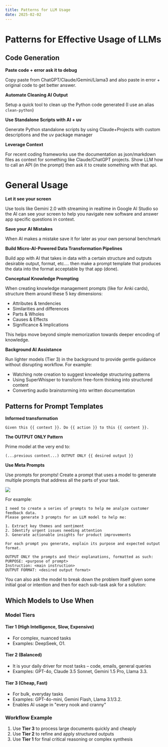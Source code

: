 ```yaml
---
title: Patterns for LLM Usage
date: 2025-02-02
---
```

 

# Patterns for Effective Usage of LLMs

## Code Generation

**Paste code + error ask it to debug**

Copy paste from ChatGPT/Claude/Gemini/Llama3 and also paste in error + original code
to get better answer.

**Automate Cleaning AI Output**

Setup a quick tool to clean up the Python code generated (I use an alias `clean-python`)

**Use Standalone Scripts with AI + uv**

Generate Python standalone scripts by using Claude+Projects with custom descriptions and the uv package manager

**Leverage Context**

For recent coding frameworks use the documentation as json/markdown files as context for something like Claude/ChatGPT projects.
Show LLM how to call an API (in the prompt) then ask it to create something with that api.


# General Usage

**Let it see your screen**

Use tools like Gemini 2.0 with streaming in realtime in Google AI Studio
so the AI can see your screen to help you navigate new software and answer app specific
questions in context.

**Save your AI Mistakes**

When AI makes a mistake save it for later as your own personal benchmark

**Build Micro-AI-Powered Data Transformation Pipelines**

Build app with AI that takes in data with a certain structure and outputs 
desirable output, format, etc.... then make a prompt template that 
produces the data into the format acceptable 
by that app (done).  

**Conceptual Knowledge Prompting**

When creating knowledge management prompts (like for Anki cards), structure them around these 5 key dimensions:
- Attributes & tendencies
- Similarities and differences
- Parts & Wholes
- Causes & Effects
- Significance & Implications

This helps move beyond simple memorization towards deeper encoding of knowledge.

**Background AI Assistance**

Run lighter models (Tier 3) in the background to provide gentle guidance without disrupting workflow. For example:
- Watching note creation to suggest knowledge structuring patterns
- Using SuperWhisper to transform free-form thinking into structured content
- Converting audio brainstorming into written documentation

## Patterns for Prompt Templates

**Informed transformation** 

```
Given this {{ context }}. Do {{ action }} to this {{ content }}.
```

**The OUTPUT ONLY Pattern**

Prime model at the very end to: 

```(...previous context...) OUTPUT ONLY {{ desired output }}```

**Use Meta Prompts**

Use prompts for prompts! Create a prompt that uses a model to 
generate multiple prompts that address all the parts of your task.

![](../assets/2025-02-02-13-04-00.png)

For example:

```
I need to create a series of prompts to help me analyze customer feedback data. 
Please generate 3 prompts for an LLM model to help me:

1. Extract key themes and sentiment
2. Identify urgent issues needing attention
3. Generate actionable insights for product improvements

For each prompt you generate, explain its purpose and expected output format.

OUTPUT ONLY the prompts and their explanations, formatted as such:
PURPOSE: <purpose of prompt>
Instruction: <main instruction>
OUTPUT FORMAT: <desired output format>
```

You can also ask the model to break down the problem itself given some 
initial goal or intention and then for each sub-task ask for a solution:

## Which Models to Use When

### Model Tiers

#### Tier 1 (High Intelligence, Slow, Expensive)

- For complex, nuanced tasks
- Examples: DeepSeek, O1.  

#### Tier 2 (Balanced)

- It is your daily driver for most tasks – code, emails, general queries
- Examples: GPT-4o, Claude 3.5 Sonnet, Gemini 1.5 Pro, Llama 3.3.

#### Tier 3 (Cheap, Fast) 
- For bulk, everyday tasks
- Examples: GPT-4o-mini, Gemini Flash, Llama 3.1/3.2.
- Enables AI usage in "every nook and cranny"

### Workflow Example
1. Use **Tier 3** to process large documents quickly and cheaply
2. Use **Tier 2** to refine and apply structured outputs
3. Use **Tier 1** for final critical reasoning or complex synthesis
